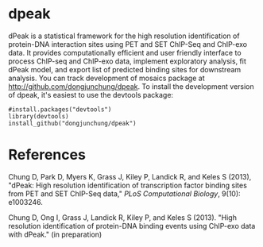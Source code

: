 dpeak
=====

dPeak is a statistical framework for the high resolution identification of protein-DNA interaction sites using PET and SET ChIP-Seq and ChIP-exo data. It provides computationally efficient and user friendly interface to process ChIP-seq and ChIP-exo data, implement exploratory analysis, fit dPeak model, and export list of predicted binding sites for downstream analysis. You can track development of mosaics package at http://github.com/dongjunchung/dpeak. To install the development version of dpeak, it's easiest to use the devtools package:

```
#install.packages("devtools")
library(devtools)
install_github("dongjunchung/dpeak")
```

References
==========

Chung D, Park D, Myers K, Grass J, Kiley P, Landick R, and Keles S (2013), "dPeak: High resolution identification of transcription factor binding sites from PET and SET ChIP-Seq data," _PLoS Computational Biology_, 9(10): e1003246.

Chung D, Ong I, Grass J, Landick R, Kiley P, and Keles S (2013). "High resolution identification of protein-DNA binding events using ChIP-exo data with dPeak." (in preparation) 
